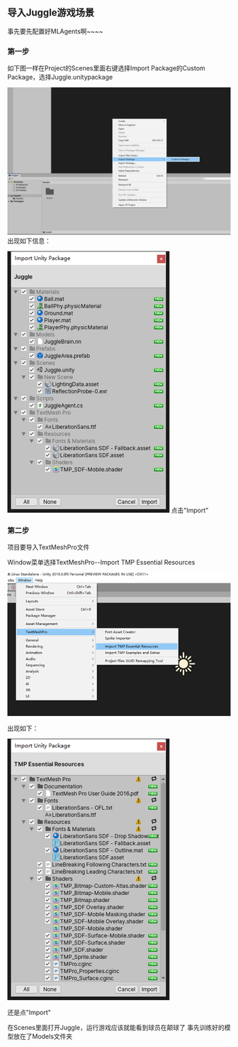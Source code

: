 ## 导入Juggle游戏场景
事先要先配置好MLAgents啊~~~~

### 第一步
如下图一样在Project的Scenes里面右键选择Import Package的Custom Package，选择Juggle.unitypackage

![Image text](https://raw.githubusercontent.com/3D-Wizard/3D-Wizard-World/master/statics/images/No1/01.png)
出现如下信息：

![Image text](https://raw.githubusercontent.com/3D-Wizard/3D-Wizard-World/master/statics/images/No1/02.png)
点击"Import"

### 第二步
项目要导入TextMeshPro文件

Window菜单选择TextMeshPro--Import TMP Essential Resources

![Image text](https://raw.githubusercontent.com/3D-Wizard/3D-Wizard-World/master/statics/images/No1/03.png)

出现如下：

![Image text](https://raw.githubusercontent.com/3D-Wizard/3D-Wizard-World/master/statics/images/No1/04.png)

还是点"Import"

在Scenes里面打开Juggle，运行游戏应该就能看到球员在颠球了
事先训练好的模型放在了Models文件夹
